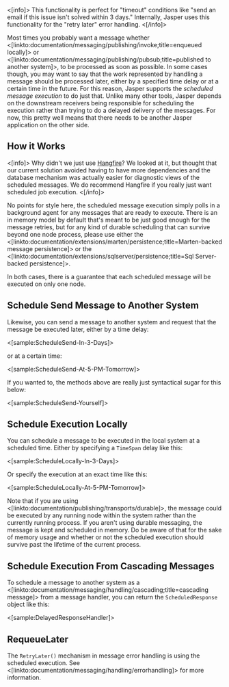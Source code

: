 <!--title:Scheduling Message Execution-->

<[info]>
This functionality is perfect for "timeout" conditions like "send an email if this issue isn't solved within 3 days." Internally,
Jasper uses this functionality for the "retry later" error handling.
<[/info]>

Most times you probably want a message whether <[linkto:documentation/messaging/publishing/invoke;title=enqueued locally]> or 
<[linkto:documentation/messaging/publishing/pubsub;title=published to another system]>, to be processed as soon as 
possible. In some cases though, you may want to say that the work represented by handling a message should be processed later, either by a specified time delay or at a certain time in the future. For this reason, Jasper supports the *scheduled message execution* to do just that. Unlike many other tools, Jasper depends on the downstream receivers being responsible for scheduling the execution rather than trying to do a delayed delivery of the messages. For now, this pretty well means that there needs to be another Jasper application on the other
side.

## How it Works

<[info]>
Why didn't we just use [Hangfire](https://www.hangfire.io/)? We looked at it, but thought that our current solution avoided having to have more dependencies and the database mechanism was actually easier for diagnostic views of the scheduled messages. We do recommend Hangfire if you really just want scheduled job execution.
<[/info]>

No points for style here, the scheduled message execution simply polls in a background agent for any messages that are ready to execute. There is an in memory model by default that's meant to be just good enough for the message retries, but for any kind of durable scheduling that can survive beyond one node process, please use either the <[linkto:documentation/extensions/marten/persistence;title=Marten-backed message persistence]> or the 
<[linkto:documentation/extensions/sqlserver/persistence;title=Sql Server-backed persistence]>.

In both cases, there is a guarantee that each scheduled message will be executed on only one node. 


## Schedule Send Message to Another System

Likewise, you can send a message to another system and request that the message be executed later, either by a time delay:

<[sample:ScheduleSend-In-3-Days]>

or at a certain time:

<[sample:ScheduleSend-At-5-PM-Tomorrow]>

If you wanted to, the methods above are really just syntactical sugar for this below:

<[sample:ScheduleSend-Yourself]>

## Schedule Execution Locally

You can schedule a message to be executed in the local system at a scheduled time. Either by specifying a `TimeSpan` delay like this:

<[sample:ScheduleLocally-In-3-Days]>

Or specify the execution at an exact time like this:

<[sample:ScheduleLocally-At-5-PM-Tomorrow]>

Note that if you are using <[linkto:documentation/publishing/transports/durable]>, the message could be executed by any running node within the system rather than the currently running process. If you aren't using durable messaging, the message is kept and scheduled in memory. Do be aware of that for the sake of memory usage and whether or not the scheduled execution should survive past the lifetime of the current process.





## Schedule Execution From Cascading Messages

To schedule a message to another system as a <[linkto:documentation/messaging/handling/cascading;title=cascading message]> from a message handler, 
you can return the `ScheduledResponse` object like this:

<[sample:DelayedResponseHandler]>


## RequeueLater

The `RetryLater()` mechanism in message error handling is using the scheduled execution. See <[linkto:documentation/messaging/handling/errorhandling]> for more information.

